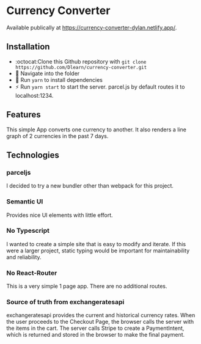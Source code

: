 # Currency Converter 

Available publically at https://currency-converter-dylan.netlify.app/.

## Installation

- :octocat:Clone this Github repository with `git clone https://github.com/Dlearn/currency-converter.git`
- 📂 Navigate into the folder
- 📝 Run `yarn` to install dependencies
- ⚡ Run `yarn start` to start the server. parcel.js by default routes it to localhost:1234.

## Features

This simple App converts one currency to another. It also renders a line graph of 2 currencies in the past 7 days. 

## Technologies 

### parceljs 

I decided to try a new bundler other than webpack for this project.

### Semantic UI

Provides nice UI elements with little effort.

### No Typescript

I wanted to create a simple site that is easy to modify and iterate. If this were a larger project, static typing would be important for maintainability and reliability.

### No React-Router

This is a very simple 1 page app. There are no additional routes.

### Source of truth from exchangeratesapi

exchangeratesapi provides the current and historical currency rates.
When the user proceeds to the Checkout Page, the browser calls the server with the items in the cart. The server calls Stripe to create a PaymentIntent, which is returned and stored in the browser to make the final payment.
